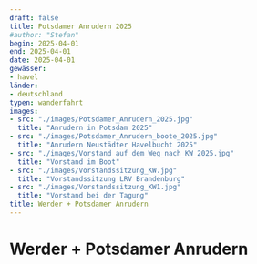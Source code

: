 ```yaml
---
draft: false
title: Potsdamer Anrudern 2025
#author: "Stefan"
begin: 2025-04-01
end: 2025-04-01
date: 2025-04-01
gewässer:
- havel
länder:
- deutschland
typen: wanderfahrt
images:
- src: "./images/Potsdamer_Anrudern_2025.jpg"
  title: "Anrudern in Potsdam 2025"
- src: "./images/Potsdamer_Anrudern_boote_2025.jpg"
  title: "Anrudern Neustädter Havelbucht 2025"
- src: "./images/Vorstand_auf_dem_Weg_nach_KW_2025.jpg"
  title: "Vorstand im Boot"
- src: "./images/Vorstandssitzung_KW.jpg"
  title: "Vorstandssitzung LRV Brandenburg"
- src: "./images/Vorstandssitzung_KW1.jpg"
  title: "Vorstand bei der Tagung"
title: Werder + Potsdamer Anrudern
---
```


# Werder + Potsdamer Anrudern

